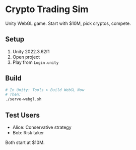 # Crypto Trading Sim

Unity WebGL game. Start with $10M, pick cryptos, compete.

## Setup

1. Unity 2022.3.62f1
2. Open project
3. Play from `Login.unity`

## Build

```bash
# In Unity: Tools > Build WebGL Now
# Then:
./serve-webgl.sh
```

## Test Users

- Alice: Conservative strategy
- Bob: Risk taker

Both start at $10M. 